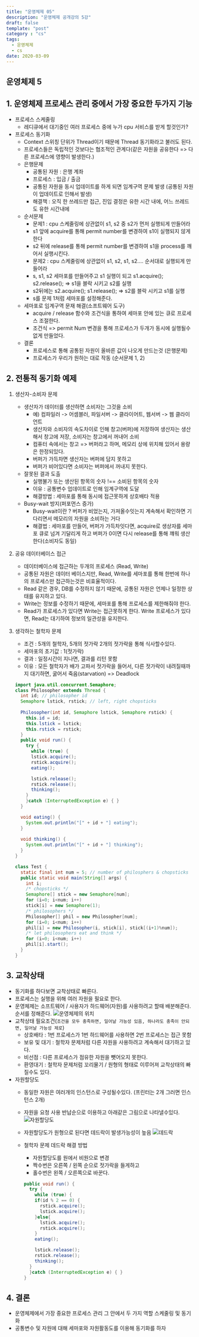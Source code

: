 ```yaml
---
title: "운영체제 05"
description: "운영체제 공개강의 5강"
draft: false
template: "post"
category : "cs" 
tags:
  - 운영체제
  - cs
date: 2020-03-09
---
```


## 운영체제 5

## 1. 운영체제 프로세스 관리 중에서 가장 중요한 두가지 기능

   - 프로세스 스케줄링
     - 레디큐에서 대기중인 여러 프로세스 중에 누가 cpu 서비스를 받게 할것인가?
   - 프로세스 동기화
     - Context 스위칭 단위가 Thread이기 때문에 Thread 동기화라고 불러도 된다.
     - 프로세스들은 독립적인 것보다는 협조적인 관계다(같은 자원을 공유한다 => 다른 프로세스에 영향이 발생한다.)
     - 은행문제
       - 공통된 자원 : 은행 계좌
       - 프로세스 : 입금 / 출금
       - 공통된 자원을 동시 업데이트를 하게 되면 임계구역 문제 발생 (공통된 자원이 업데이트로 인해서 발생)
       - 해결책 : 오직 한 쓰레드만 접근, 진입 결정은 유한 시간 내에, 어느 쓰레드도 유한 시간내에
     - 순서문제
       - 문제1 : cpu 스케줄링에 상관없이 s1, s2 중 s2가 먼저 실행되게 만들어라
       - s1 앞에 acquire를 통해 permit number를 변경하여 s1이 실행되지 않게 한다
       - s2 뒤에 release를 통해 permit number를 변경하여 s1을 process를 깨어서 실행시킨다.
       - 문제2 : cpu 스케줄링에 상관없이 s1, s2, s1, s2.... 순서대로 실행되게 만들어라
       - s, s1, s2 세마포를 만들어주고 s1 실행이 되고 s1.acquire(); s2.release(); => s1을 블락 시키고 s2를 실행
       - s2뒤에는 s2.acquire(); s1.release(); => s2를 블락 시키고 s1를 실행
       - s를 문제 1처럼 세마포를 설정해준다.
     - 세마포로 임계구역 문재 해결(소프트웨어 도구)
       - acquire / release 함수와 조건식을 통하여 세마포 안에 있는 큐로 프로세스 조절한다.
       - 조건식 => permit Num 변경을 통해 프로세스가 두개가 동시에 실행될수 없게 만들었다.
     - 결론
       - 프로세스로 통해 공통된 자원이 올바른 값이 나오게 만드는것 (은행문제)
       - 프로세스가 우리가 원하는 대로 작동 (순서문제 1, 2)

## 2. 전통적 동기화 예제
   1. 생산자-소비자 문제
      - 생산자가 데이터를 생산하면 소비자는 그것을 소비
        - 예) 컴파일러 -> 어셈블러, 파일서버 -> 클라이어트, 웹서버 -> 웹 클라이언트
        - 생산자와 소비자의 속도차이로 인해 창고(버퍼)에 저장하여 생산자는 생산해서 창고에 저장, 소비자는 창고에서 꺼내어 소비
        - 컴퓨터 속에서는 창고 => 버퍼라고 하며, 메모리 상에 위치해 있어서 용량은 한정되있다.
        - 버퍼가 가득차면 생산자는 버퍼에 담지 못하고
        - 버퍼가 비어있다면 소비자는 버퍼에서 꺼내지 못한다.
      - 잘못된 결과 도출
        - 실행불가 또는 생산된 항목의 숫자 !== 소비된 항목의 숫자
        - 이유 : 공통변수 업데이트로 인해 임계구역에 도달
        - 해결방법 : 세마포를 통해 동시에 접근못하게 상호배타 적용
      - Busy-wait 방지(퍼포먼스 증가)
        - Busy-wait이란 ? 버퍼가 비었는지, 가져올수잇는지 계속해서 확인하면 기다리면서 메모리의 자원을 소비하는 거다
        - 해결법 : 세마포를 만들어, 버퍼가 가득차잇다면, acquire로 생상자를 세마포 큐로 넘겨 기달리게 하고 버퍼가 0이면 다시 release를 통해 꺠워 생산한다(소비자도 동일)
   2. 공유 데이터베이스 접근
      - 데이터베이스에 접근하는 두개의 프로세스 (Read, Write)
      - 공통된 자원은 데이터 베이스지만, Read, Write를 세마포를 통해 한번에 하나의 프로세스만 접근하는것은 비효율적이다.
      - Read 같은 경우, DB를 수정하지 않기 때문에, 공통된 자원은 언제나 일정한 상태를 유지하고 있다.
      - Write는 정보를 수정하기 때문에, 세마포를 통해 프로세스를 제한해줘야 한다.
      - Read가 프로세스가 있다면 Write는 접근못하게 한다. Write 프로세스가 있다면, Read는 대기하여 정보의 일관성을 유지한다.
   3. 생각하는 철학자 문제
      - 조건 : 5개의 철학자, 5개의 젓가락 2개의 젓가락을 통해 식사할수있다.
      - 세마포의 초기값 : 1(젓가락)
      - 결과 : 일정시간이 지나면, 결과를 리턴 못함
      - 이유 : 모든 철학자가 배가 고파서 젓가락을 들어서, 다른 젓가락이 내려질때까지 대기하면, 굻어서 죽음(starvation) => Deadlock 

      ```java
      import java.util.concurrent.Semaphore;
      class Philosopher extends Thread {
        int id; // philosopher id
        Semaphore lstick, rstick; // left, right chopsticks
        
        Philosopher(int id, Semaphore lstick, Semaphore rstick) {
          this.id = id;
          this.lstick = lstick;
          this.rstick = rstick;
        }
        public void run() {
          try {
            while (true) {
            lstick.acquire();
            rstick.acquire();
            eating();

            lstick.release();
            rstick.release();
            thinking();
          }
          }catch (InterruptedException e) { }
        }

        void eating() {
          System.out.println("[" + id + "] eating");
        }
        
        void thinking() {
          System.out.println("[" + id + "] thinking");
        }
      }

      class Test {
        static final int num = 5; // number of philosphers & chopsticks
        public static void main(String[] args) {
          int i;
          /* chopsticks */
          Semaphore[] stick = new Semaphore[num];
          for (i=0; i<num; i++)
          stick[i] = new Semaphore(1);
          /* philosophers */
          Philosopher[] phil = new Philosopher[num];
          for (i=0; i<num; i++)
          phil[i] = new Philosopher(i, stick[i], stick[(i+1)%num]);
          /* let philosophers eat and think */
          for (i=0; i<num; i++)
          phil[i].start();
        }
      }
      ```

## 3. 교착상태
- 동기화를 하다보면 교착상태로 빠른다.
- 프로세스는 실행을 위해 여러 자원을 필요로 한다.
- 운영체제는 소프트웨어 / 사용자가 하드웨어(자원)를 사용하려고 할때 배분해준다. 순서를 정해준다.
![운영체제의 위치](https://woovictory.github.io/img/os_info_1.png)
- 교착상태 필요조건(`조건을 모두 충족하면, 일어날 가능성 있음, 하나라도 충족이 안되면, 일어날 가능성 제로`)
    - 상호배타 : 1번 프로세스가 1번 하드웨어를 사용하면 2번 프로세스는 접근 못함
    - 보유 및 대기 : 철학자 문제처럼 다른 자원을 사용하려고 계속해서 대기하고 있다.
    - 비선점 : 다른 프로세스가 점유한 자원을 뺏어오지 못한다.
    - 환영대기 : 철학자 문제처럼 꼬리물기 / 원형의 형태로 이루어져 교착상태의 빠질수도 있다. 
- 자원할당도
    - 동일한 자원은 여러개의 인스턴스로 구성될수있다. (프린터는 2개 그러면 인스턴스 2개)
    - 자원을 요청 사용 반납순으로 이용하고 아래같은 그림으로 나타낼수있다.
![자원할당도](https://4.bp.blogspot.com/-8QcCWBZpkxE/WPyqwK8T5KI/AAAAAAAABIw/0xudTPUh514WIEhkSEhuvGZK4GSchzz6gCLcB/s1600/deadlock03.png)
    - 자원할당도가 원형으로 된다면 데드락이 발생가능성이 높음
![데드락](https://img1.daumcdn.net/thumb/R720x0.q80/?scode=mtistory2&fname=http%3A%2F%2Fcfile23.uf.tistory.com%2Fimage%2F271DF64858FAF75F07B369)
    - 철학자 문제 데드락 해결 방법
      - 자원할당도를 원에서 비원으로 변경
      - 짝수번은 오른쪽 / 왼쪽 순으로 젓가락을 들게하고
      - 홀수번은 왼쪽 / 오른쪽으로 바꾼다.

      ```java
      public void run() {
        try {
          while (true) {
          if(id % 2 == 0) {
            rstick.acquire();
            lstick.acquire();
          }else{
            lstick.acquire();
            rstick.acquire();
          }
          eating();

          lstick.release();
          rstick.release();
          thinking();
        }
        }catch (InterruptedException e) { }
      }
      ```


## 4. 결론
- 운영체제에서 가장 중요한 프로세스 관리 그 안에서 두 가지 역할 스케줄링 및 동기화
- 공통변수 및 자원에 대해 세마포와 자원활동도를 이용해 동기화를 하자
